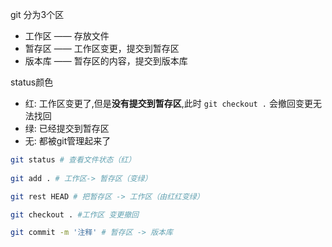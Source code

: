 git 分为3个区

* 工作区 —— 存放文件
* 暂存区 —— 工作区变更，提交到暂存区
* 版本库 —— 暂存区的内容，提交到版本库

status颜色
* 红: 工作区变更了,但是**没有提交到暂存区**,此时 `git checkout .` 会撤回变更无法找回
* 绿: 已经提交到暂存区
* 无: 都被git管理起来了

```bash
git status # 查看文件状态（红）
 
git add . # 工作区-> 暂存区（变绿）

git rest HEAD # 把暂存区 -> 工作区（由红红变绿）

git checkout . #工作区 变更撤回
```

```bash
git commit -m '注释' # 暂存区 -> 版本库

```





